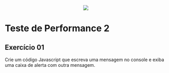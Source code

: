 <p align="center">
    <img src="https://www.infnet.edu.br/infnet/wp-content/themes/infnet.homepage//assets/img/LogoInfnetRodape.png"/>
</p>

# Teste de Performance 2

## Exercício 01

Crie um código Javascript que escreva uma mensagem no console e exiba uma caixa de alerta com outra mensagem.

